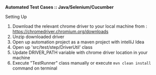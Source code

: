 **Automated Test Cases :: Java/Selenium/Cucumber**

Setting Up
1. Download the relevant chrome driver to your local machine from 
: https://chromedriver.chromium.org/downloads
2. Unzip downloaded driver
3. Open up automation project as a maven project with intelliJ Idea
4. Open up 'src/test/step/DriverUtil' class
5. Update DRIVER_PATH variable with chrome driver location in your machine
6. Execute "TestRunner" class manually or execute ```mvn clean install``` command on terminal
